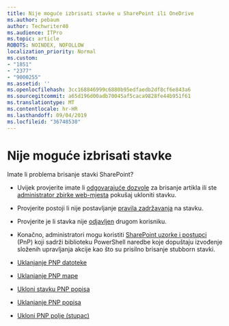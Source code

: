 ```yaml
---
title: Nije moguće izbrisati stavke u SharePoint ili OneDrive
ms.author: pebaum
author: Techwriter40
ms.audience: ITPro
ms.topic: article
ROBOTS: NOINDEX, NOFOLLOW
localization_priority: Normal
ms.custom:
- "1851"
- "2377"
- "9000255"
ms.assetid: ''
ms.openlocfilehash: 3cc168846999c6880b95edfaedb2df8cf6e843a6
ms.sourcegitcommit: a65d196d00adb70045af5caca9828fe44b951f61
ms.translationtype: MT
ms.contentlocale: hr-HR
ms.lasthandoff: 09/04/2019
ms.locfileid: "36748530"
---
```

# <a name="unable-to-delete-items"></a>Nije moguće izbrisati stavke

Imate li problema brisanje stavki SharePoint?

- Uvijek provjerite imate li [odgovarajuće dozvole](https://docs.microsoft.com/sharepoint/default-sharepoint-groups) za brisanje artikla ili ste [administrator zbirke web-mjesta](https://docs.microsoft.com/sharepoint/customize-sharepoint-site-permissions#add-change-or-remove-a-site-collection-administrator) pokušaj ukloniti stavku.

- Provjerite postoji li nije postavljanje [pravila zadržavanja](https://docs.microsoft.com/office365/securitycompliance/retention-policies) na stavku.

- Provjerite je li stavka nije [odjavljen](https://support.office.com/article/check-out-check-in-or-discard-changes-to-files-in-a-library-7e2c12a9-a874-4393-9511-1378a700f6de) drugom korisniku.

- Konačno, administratori mogu koristiti [SharePoint uzorke i postupci](https://docs.microsoft.com/powershell/sharepoint/sharepoint-pnp/sharepoint-pnp-cmdlets?view=sharepoint-ps#installation) (PnP) koji sadrži biblioteku PowerShell naredbe koje dopuštaju izvođenje složenih upravljanja akcije kao što su prisilno brisanje stubborn stavki.
- [Uklanjanje PNP datoteke](https://docs.microsoft.com/powershell/module/sharepoint-pnp/remove-pnpfile?view=sharepoint-ps)
- [Uklanjanje PNP mape](https://docs.microsoft.com/powershell/module/sharepoint-pnp/remove-pnpfolder?view=sharepoint-ps)
- [Ukloni stavku PNP popisa](https://docs.microsoft.com/powershell/module/sharepoint-pnp/remove-pnplistitem?view=sharepoint-ps)
- [Uklanjanje PNP popisa](https://docs.microsoft.com/powershell/module/sharepoint-pnp/remove-pnplist?view=sharepoint-ps)
- [Ukloni PNP polje (stupac)](https://docs.microsoft.com/powershell/module/sharepoint-pnp/remove-pnpfield?view=sharepoint-ps)